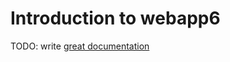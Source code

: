 # Introduction to webapp6

TODO: write [great documentation](http://jacobian.org/writing/what-to-write/)
